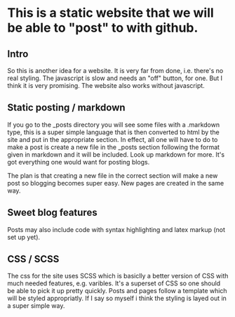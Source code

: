 # This is a static website that we will be able to "post" to with github.
## Intro
So this is another idea for a website. It is very far from done, i.e. there's no real styling.
The javascript is slow and needs an "off" button, for one. But I think it is very promising.
The website also works without javascript.

## Static posting / markdown
If you go to the \_posts directory you will see some files with a .markdown type, this is a super simple language that is then converted to html by the site and put
in the appropriate section. In effect, all one will have to do to make a post is create a new file in the \_posts section following the format given in markdown and
it will be included. Look up markdown for more. It's got everything one would want for posting blogs.

The plan is that creating a new file in the correct section will make a new post so blogging becomes super easy.
New pages are created in the same way.

## Sweet blog features
Posts may also include code with syntax highlighting and latex markup (not set up yet).

## CSS / SCSS
The css for the site uses SCSS which is
basiclly a better version of CSS with much needed features, e.g. varibles. It's a superset of CSS so one should be able to pick it up pretty quickly. 
Posts and pages follow a template which will be styled appropriatly. If I say so myself i think the styling is layed out in a super simple way.

